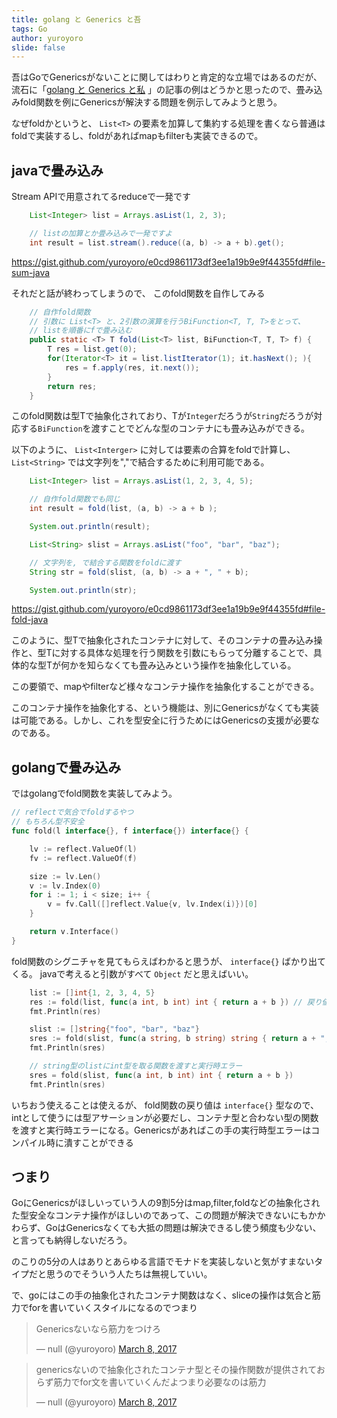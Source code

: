 ```yaml
---
title: golang と Generics と吾
tags: Go
author: yuroyoro
slide: false
---
```

吾はGoでGenericsがないことに関してはわりと肯定的な立場ではあるのだが、流石に「[golang と Generics と私](http://mattn.kaoriya.net/software/lang/go/20170309201506.htm) 」の記事の例はどうかと思ったので、畳み込みfold関数を例にGenericsが解決する問題を例示してみようと思う。

なぜfoldかというと、 `List<T>` の要素を加算して集約する処理を書くなら普通はfoldで実装するし、foldがあればmapもfilterも実装できるので。

## javaで畳み込み

Stream APIで用意されてるreduceで一発です

```java
    List<Integer> list = Arrays.asList(1, 2, 3);

    // listの加算とか畳み込みで一発ですよ
    int result = list.stream().reduce((a, b) -> a + b).get();
```

https://gist.github.com/yuroyoro/e0cd9861173df3ee1a19b9e9f44355fd#file-sum-java

それだと話が終わってしまうので、 このfold関数を自作してみる

```java
    // 自作fold関数
    // 引数に List<T> と、2引数の演算を行うBiFunction<T, T, T>をとって、
    // listを順番にfで畳み込む
    public static <T> T fold(List<T> list, BiFunction<T, T, T> f) {
        T res = list.get(0);
        for(Iterator<T> it = list.listIterator(1); it.hasNext(); ){
            res = f.apply(res, it.next());
        }
        return res;
    }
```

このfold関数は型Tで抽象化されており、Tが`Integer`だろうが`String`だろうが対応する`BiFunction`を渡すことでどんな型のコンテナにも畳み込みができる。

以下のように、 `List<Interger>` に対しては要素の合算をfoldで計算し、 `List<String>` では文字列を","で結合するために利用可能である。

```java
    List<Integer> list = Arrays.asList(1, 2, 3, 4, 5);

    // 自作fold関数でも同じ
    int result = fold(list, (a, b) -> a + b );

    System.out.println(result);

    List<String> slist = Arrays.asList("foo", "bar", "baz");

    // 文字列を, で結合する関数をfoldに渡す
    String str = fold(slist, (a, b) -> a + ", " + b);

    System.out.println(str);
```

https://gist.github.com/yuroyoro/e0cd9861173df3ee1a19b9e9f44355fd#file-fold-java

このように、型Tで抽象化されたコンテナに対して、そのコンテナの畳み込み操作と、型Tに対する具体な処理を行う関数を引数にもらって分離することで、具体的な型Tが何かを知らなくても畳み込みという操作を抽象化している。

この要領で、mapやfilterなど様々なコンテナ操作を抽象化することができる。

このコンテナ操作を抽象化する、という機能は、別にGenericsがなくても実装は可能である。しかし、これを型安全に行うためにはGenericsの支援が必要なのである。

## golangで畳み込み

ではgolangでfold関数を実装してみよう。

```go
// reflectで気合でfoldするやつ
// もちろん型不安全
func fold(l interface{}, f interface{}) interface{} {

	lv := reflect.ValueOf(l)
	fv := reflect.ValueOf(f)

	size := lv.Len()
	v := lv.Index(0)
	for i := 1; i < size; i++ {
		v = fv.Call([]reflect.Value{v, lv.Index(i)})[0]
	}

	return v.Interface()
}
```

fold関数のシグニチャを見てもらえばわかると思うが、 `interface{}` ばかり出てくる。 javaで考えると引数がすべて `Object` だと思えばいい。

```go
	list := []int{1, 2, 3, 4, 5}
	res := fold(list, func(a int, b int) int { return a + b }) // 戻り値はinterfaceになる
	fmt.Println(res)

	slist := []string{"foo", "bar", "baz"}
	sres := fold(slist, func(a string, b string) string { return a + ", " + b })
	fmt.Println(sres)

	// string型のlistにint型を取る関数を渡すと実行時エラー
	sres = fold(slist, func(a int, b int) int { return a + b })
	fmt.Println(sres)

```

いちおう使えることは使えるが、 fold関数の戻り値は `interface{}` 型なので、intとして使うには型アサーションが必要だし、コンテナ型と合わない型の関数を渡すと実行時エラーになる。Genericsがあればこの手の実行時型エラーはコンパイル時に潰すことができる

## つまり

GoにGenericsがほしいっていう人の9割5分はmap,filter,foldなどの抽象化された型安全なコンテナ操作がほしいのであって、この問題が解決できないにもかかわらず、GoはGenericsなくても大抵の問題は解決できるし使う頻度も少ない、と言っても納得しないだろう。

のこりの5分の人はありとあらゆる言語でモナドを実装しないと気がすまないタイプだと思うのでそういう人たちは無視していい。

で、goにはこの手の抽象化されたコンテナ関数はなく、sliceの操作は気合と筋力でforを書いていくスタイルになるのでつまり

<blockquote class="twitter-tweet" data-lang="en"><p lang="ja" dir="ltr">Genericsないなら筋力をつけろ</p>&mdash; null (@yuroyoro) <a href="https://twitter.com/yuroyoro/status/839313607615655936">March 8, 2017</a></blockquote>
<script async src="//platform.twitter.com/widgets.js" charset="utf-8"></script>

<blockquote class="twitter-tweet" data-lang="en"><p lang="ja" dir="ltr">genericsないので抽象化されたコンテナ型とその操作関数が提供されておらず筋力でfor文を書いていくんだよつまり必要なのは筋力</p>&mdash; null (@yuroyoro) <a href="https://twitter.com/yuroyoro/status/839313539990900736">March 8, 2017</a></blockquote>
<script async src="//platform.twitter.com/widgets.js" charset="utf-8"></script>

